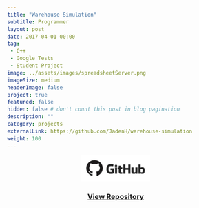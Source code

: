 ```yaml
---
title: "Warehouse Simulation"
subtitle: Programmer
layout: post
date: 2017-04-01 00:00
tag:
 - C++
 - Google Tests
 - Student Project
image: ../assets/images/spreadsheetServer.png
imageSize: medium
headerImage: false
project: true
featured: false
hidden: false # don't count this post in blog pagination
description: ""
category: projects
externalLink: https://github.com/JadenH/warehouse-simulation
weight: 100
---
```


<center>
<a href='https://github.com/JadenH/warehouse-simulation'><img src='../assets/images/github.jpg' height='60'><h3>View Repository</h3></a>
</center>
